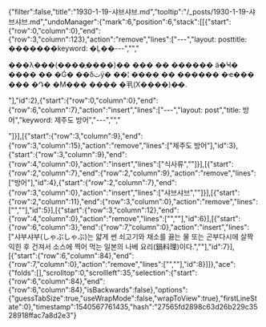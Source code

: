 {"filter":false,"title":"1930-1-19-샤브샤브.md","tooltip":"/_posts/1930-1-19-샤브샤브.md","undoManager":{"mark":6,"position":6,"stack":[[{"start":{"row":0,"column":0},"end":{"row":3,"column":123},"action":"remove","lines":["---","layout: posttitle: �������keyword: �Ļ��---","","<p>���λ���(����֪����)�� ��� �� ������ ä�Ҹ� ���� �� �Ǵ� ��δٽÿ� ��¦ ���� �� ������ �ҽ��� ��� �Դ� �Ϻ��� ���� �丮(Χ����)�̴�.</p>"],"id":2},{"start":{"row":0,"column":0},"end":{"row":6,"column":7},"action":"insert","lines":["---","layout: post","title: 방어","keyword: 제주도 방어","---","","<p></p>"]}],[{"start":{"row":3,"column":9},"end":{"row":3,"column":15},"action":"remove","lines":["제주도 방어"],"id":3},{"start":{"row":3,"column":9},"end":{"row":4,"column":0},"action":"insert","lines":["식사류",""]}],[{"start":{"row":2,"column":7},"end":{"row":2,"column":9},"action":"remove","lines":["방어"],"id":4},{"start":{"row":2,"column":7},"end":{"row":3,"column":0},"action":"insert","lines":["샤브샤브",""]}],[{"start":{"row":2,"column":11},"end":{"row":3,"column":0},"action":"remove","lines":["",""],"id":5}],[{"start":{"row":3,"column":12},"end":{"row":4,"column":0},"action":"remove","lines":["",""],"id":6}],[{"start":{"row":6,"column":3},"end":{"row":7,"column":0},"action":"insert","lines":["샤부샤부(しゃぶしゃぶ)는 얇게 썬 쇠고기와 채소를 끓는 물 또는 곤부다시에 살짝 익힌 후 건져서 소스에 찍어 먹는 일본의 나베 요리(鍋料理)이다.",""],"id":7}],[{"start":{"row":6,"column":84},"end":{"row":7,"column":0},"action":"remove","lines":["",""],"id":8}]]},"ace":{"folds":[],"scrolltop":0,"scrollleft":35,"selection":{"start":{"row":6,"column":84},"end":{"row":6,"column":84},"isBackwards":false},"options":{"guessTabSize":true,"useWrapMode":false,"wrapToView":true},"firstLineState":0},"timestamp":1540567761435,"hash":"27565fd2898c63d26b229c3528918ffac7a8d2e3"}